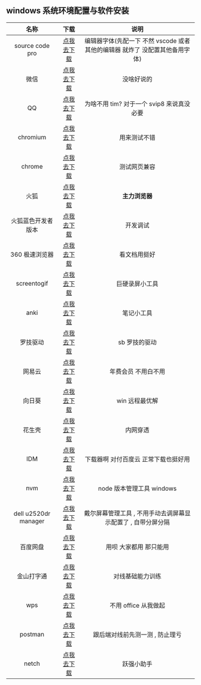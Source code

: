 ## windows 系统环境配置与软件安装

|         名称         |              下载              |                                    说明                                     |
| :------------------: | :----------------------------: | :-------------------------------------------------------------------------: |
|   source code pro    |  [点我去下载][sourcecodepro]   | 编辑器字体(先配一下 不然 vscode 或者其他的编辑器 就炸了 没配置其他备用字体) |
|         微信         |    [点我去下载][wxdownurl]     |                                 没啥好说的                                  |
|          QQ          |    [点我去下载][qqdownurl]     |                  为啥不用 tim? 对于一个 svip8 来说真没必要                  |
|       chromium       | [点我去下载][chromiumdownurl]  |                                用来测试不错                                 |
|        chrome        |  [点我去下载][chromedownurl]   |                                测试网页兼容                                 |
|         火狐         |  [点我去下载][firefoxdownurl]  |                               **主力浏览器**                                |
|  火狐蓝色开发者版本  | [点我去下载][firefoxdeveloper] |                                  开发调试                                   |
|    360 极速浏览器    |   [点我去下载][360download]    |                                看文档用挺好                                 |
|     screentogif      |   [点我去下载][screentogif]    |                               巨硬录屏小工具                                |
|         anki         |       [点我去下载][anki]       |                                 笔记小工具                                  |
|       罗技驱动       |       [点我去下载][logi]       |                                sb 罗技的驱动                                |
|        网易云        |    [点我去下载][wangyiyun]     |                             年费会员 不用白不用                             |
|        向日葵        |    [点我去下载][xiangrikui]    |                               win 远程最优解                                |
|        花生壳        |    [点我去下载][huashengke]    |                                  内网穿透                                   |
|         IDM          |       [点我去下载][idm]        |                    下载器啊 对付百度云 正常下载也挺好用                     |
|         nvm          |       [点我去下载][nvm]        |                          node 版本管理工具 windows                          |
| dell u2520dr manager |    [点我去下载][dellscreen]    |        戴尔屏幕管理工具 , 不用手动去调屏幕显示配置了 , 自带分屏分隔         |
|       百度网盘       |  [点我去下载][baidudownload]   |                           用呗 大家都用 那只能用                            |
|      金山打字通      |   [点我去下载][jinshandazi]    |                              对线基础能力训练                               |
|         wps          |       [点我去下载][wps]        |                            不用 office 从我做起                             |
|postman|[点我去下载][postman]| 跟后端对线前先测一测 , 防止理亏 |
|netch|[点我去下载][netch]| 跃强小助手 |

[wxdownurl]: https://weixin.qq.com/
[qqdownurl]: https://im.qq.com/index
[chromiumdownurl]: https://download-chromium.appspot.com/
[chromedownurl]: https://www.google.cn/chrome/
[firefoxdownurl]: http://www.firefox.com.cn/
[firefoxdeveloper]: https://www.mozilla.org/zh-CN/firefox/developer/
[screentogif]: https://www.screentogif.com/
[anki]: https://apps.ankiweb.net/
[logi]: https://support.logi.com/hc/zh-cn/articles/360025298133
[wangyiyun]: https://music.163.com/
[xiangrikui]: https://sunlogin.oray.com/
[sourcecodepro]: https://github.com/adobe-fonts/source-code-pro
[idm]: https://www.mairuan.com/
[360download]: https://browser.360.cn/ee/
[huashengke]: https://hsk.oray.com/
[nvm]: https://github.com/coreybutler/nvm-windows
[dellscreen]: https://www.delldisplaymanager.com/
[baidudownload]: http://pan.baidu.com/download
[jinshandazi]: http://www.51dzt.com/
[wps]: https://www.wps.cn/
[postman]: https://www.postman.com/
[netch]: https://github.com/netchx/netch
